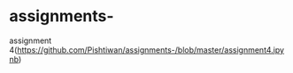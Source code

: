 # assignments-
assignment 4(https://github.com/Pishtiwan/assignments-/blob/master/assignment4.ipynb)

